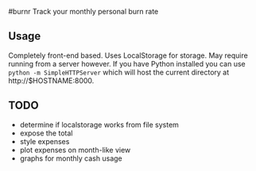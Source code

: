 #burnr
Track your monthly personal burn rate

## Usage
Completely front-end based. Uses LocalStorage for storage. May require
 running from a server however. If you have Python installed you can
use `python -m SimpleHTTPServer` which will host the current directory
at http://$HOSTNAME:8000.

## TODO

* determine if localstorage works from file system
* expose the total
* style expenses
* plot expenses on month-like view
* graphs for monthly cash usage
